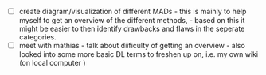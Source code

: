 - [ ] create diagram/visualization of different MADs 
      - this is mainly to help myself to get an overview of the different methods, 
      - based on this it might be easier to then identify drawbacks and flaws in the seperate categories. 
- [ ] meet with mathias 
      - talk about diificulty of getting an overview 
      - also looked into some more basic DL terms to freshen up on, i.e. my own wiki (on local computer )
